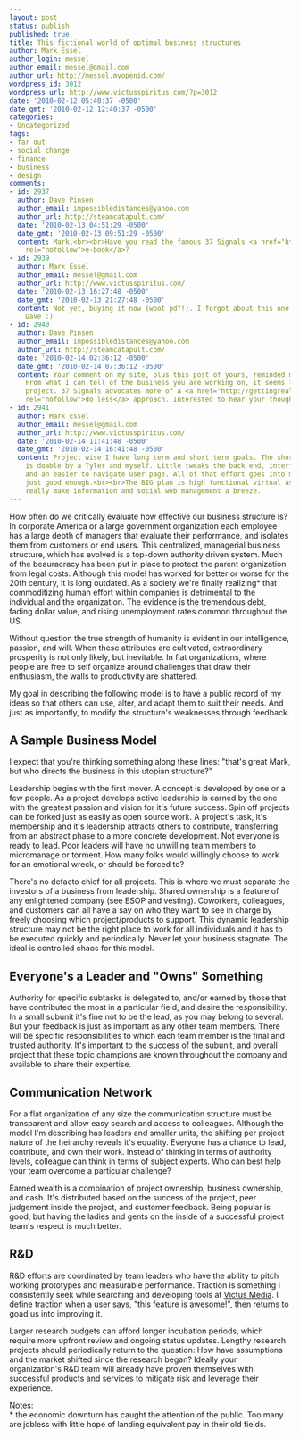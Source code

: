 ```yaml
---
layout: post
status: publish
published: true
title: This fictional world of optimal business structures
author: Mark Essel
author_login: messel
author_email: messel@gmail.com
author_url: http://messel.myopenid.com/
wordpress_id: 3012
wordpress_url: http://www.victusspiritus.com/?p=3012
date: '2010-02-12 05:40:37 -0500'
date_gmt: '2010-02-12 12:40:37 -0500'
categories:
- Uncategorized
tags:
- far out
- social change
- finance
- business
- design
comments:
- id: 2937
  author: Dave Pinsen
  author_email: impossibledistances@yahoo.com
  author_url: http://steamcatapult.com/
  date: '2010-02-13 04:51:29 -0500'
  date_gmt: '2010-02-13 09:51:29 -0500'
  content: Mark,<br><br>Have you read the famous 37 Signals <a href="http://gettingreal.37signals.com/index.php"
    rel="nofollow">e-book</a>?
- id: 2939
  author: Mark Essel
  author_email: messel@gmail.com
  author_url: http://www.victusspiritus.com/
  date: '2010-02-13 16:27:48 -0500'
  date_gmt: '2010-02-13 21:27:48 -0500'
  content: Not yet, buying it now (woot pdf!). I forgot about this one.<br>Thanks
    Dave :)
- id: 2940
  author: Dave Pinsen
  author_email: impossibledistances@yahoo.com
  author_url: http://steamcatapult.com/
  date: '2010-02-14 02:36:12 -0500'
  date_gmt: '2010-02-14 07:36:12 -0500'
  content: Your comment on my site, plus this post of yours, reminded me of that.
    From what I can tell of the business you are working on, it seems like a huge
    project. 37 Signals advocates more of a <a href="http://gettingreal.37signals.com/ch02_Build_Less.php"
    rel="nofollow">do less</a> approach. Interested to hear your thoughts on this.
- id: 2941
  author: Mark Essel
  author_email: messel@gmail.com
  author_url: http://www.victusspiritus.com/
  date: '2010-02-14 11:41:48 -0500'
  date_gmt: '2010-02-14 16:41:48 -0500'
  content: Project wise I have long term and short term goals. The short term stuff
    is doable by a Tyler and myself. Little tweaks the back end, interface calls,
    and an easier to navigate user page. All of that effort goes into making the tools
    just good enough.<br><br>The BIG plan is high functional virtual assistants, that
    really make information and social web management a breeze.
---
```

<p>How often do we critically evaluate how effective our business structure is? In corporate America or a large government organization each employee has a large depth of managers that evaluate their performance, and isolates them from customers or end users. This centralized, managerial business structure, which has evolved is a top-down authority driven system. Much of the beauracracy has been put in place to protect the parent organization from legal costs. Although this model has worked for better or worse for the 20th century, it is long outdated. As a society we're finally realizing* that commoditizing human effort within companies is detrimental to the individual and the organization. The evidence is the tremendous debt, fading dollar value, and rising unemployment rates common throughout the US. </p>
<p>Without question the true strength of humanity is evident in our intelligence, passion, and will. When these attributes are cultivated, extraordinary prosperity is not only likely, but inevitable. In flat organizations, where people are free to self organize around challenges that draw their enthusiasm, the walls to productivity are shattered. </p>
<p>My goal in describing the following model is to have a public record of my ideas so that others can use, alter, and adapt them to suit their needs. And just as importantly, to modify the structure's weaknesses through feedback. </p>
<h2>A Sample Business Model</h2>
<p>I expect that you're thinking something along these lines: "that's great Mark, but who directs the business in this utopian structure?"  </p>
<p>Leadership begins with the first mover. A concept is developed by one or a few people. As a project develops active leadership is earned by the one with the greatest passion and vision for it's future success. Spin off projects can be forked just as easily as open source work. A project's task, it's membership and it's leadership attracts others to contribute, transferring from an abstract phase to a more concrete development. Not everyone is ready to lead. Poor leaders will have no unwilling team members to micromanage or torment. How many folks would willingly choose to work for an emotional wreck, or should be forced to?   </p>
<p>There's no defacto chief for all projects. This is where we must separate the investors of a business from leadership. Shared ownership is a feature of any enlightened company (see ESOP and vesting). Coworkers, colleagues, and customers can all have a say on who they want to see in charge by freely choosing which project/products to support. This dynamic leadership structure may not be the right place to work for all individuals and it has to be executed quickly and periodically. Never let your business stagnate. The ideal is controlled chaos for this model. </p>
<h2>Everyone's a Leader and "Owns" Something</h2>
<p>Authority for specific subtasks is delegated to, and/or earned by those that have contributed the most in a particular field, and desire the responsibility. In a small subunit it's fine not to be the lead, as you may belong to several. But your feedback is just as important as any other team members. There will be specific responsibilities to which each team member is the final and trusted authority. It's important to the success of the subunit, and overall project that these topic champions are known throughout the company and available to share their expertise.</p>
<h2>Communication Network</h2>
<p>For a flat organization of any size the communication structure must be transparent and allow easy search and access to colleagues. Although the model I'm describing has leaders and smaller units, the shifting per project nature of the heirarchy reveals it's equality. Everyone has a chance to lead, contribute, and own their work. Instead of thinking in terms of authority levels, colleague can think in terms of subject experts. Who can best help your team overcome a particular challenge?</p>
<p>Earned wealth is a combination of project ownership, business ownership, and cash. It's distributed based on the success of the project, peer judgement inside the project, and customer feedback. Being popular is good, but having the ladies and gents on the inside of a successful project team's respect is much better.</p>
<h2>R&D</h2>
<p>R&D efforts are coordinated by team leaders who have the ability to pitch working prototypes and measurable performance. Traction is something I consistently seek while searching and developing tools at <a href="http://victusmedia.com">Victus Media</a>. I define traction when a user says, "this feature is awesome!", then returns to goad us into improving it. </p>
<p>Larger research budgets can afford longer incubation periods, which require more upfront review and ongoing status updates. Lengthy research projects should periodically return to the question: How have assumptions and the market shifted since the research began? Ideally your organization's R&D team will already have proven themselves with successful products and services to mitigate risk and leverage their experience.</p>
<p>Notes:<br />
* the economic downturn has caught the attention of the public. Too many are jobless with little hope of landing equivalent pay in their old fields.</p>
